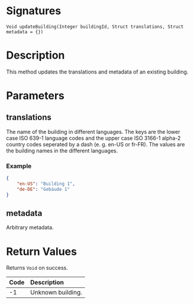 <!---
{
    "category": "Rooms and Categories",
    "name": "updateBuilding",
    "shortDescription": "Updates the translations and metadata of an existing building"
}
--->

# Signatures

```
Void updateBuilding(Integer buildingId, Struct translations, Struct metadata = {})
```

# Description

This method updates the translations and metadata of an existing building.

# Parameters

## translations

The name of the building in different languages. The keys are the lower case ISO 639-1 language codes and the upper case ISO 3166-1 alpha-2 country codes seperated by a dash (e. g. en-US or fr-FR). The values are the building names in the different languages.

### Example

```json
{
	"en-US": "Building 1",
	"de-DE": "Gebäude 1"
}
```

## metadata

Arbitrary metadata.

# Return Values

Returns `Void` on success.

| Code | Description       |
|:-----|:------------------|
| -1   | Unknown building. |